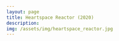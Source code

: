 ```yaml
---
layout: page
title: Heartspace Reactor (2020)
description:
img: /assets/img/heartspace_reactor.jpg
---
```

